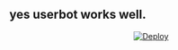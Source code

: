 ## yes userbot works well.

<p align="center">
   <a href="https://heroku.com/deploy?template=https://github.com/midnightmadwalk/MelonUserbot/main">
  <img src="https://www.herokucdn.com/deploy/button.svg" alt="Deploy">
</a>

</p>
